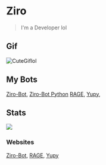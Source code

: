 # Ziro
> I'm a Developer lol

## Gif
![CuteGiflol](https://i.imgur.com/ZzDn8k3.gif)

## My Bots
[Ziro-Bot](https://discord.com/api/oauth2/authorize?client_id=752242570532225064&permissions=8&scope=bot),
[Ziro-Bot Python](https://discord.com/api/oauth2/authorize?client_id=771797240448417793&permissions=8&scope=bot)
[RAGE](https://discord.com/api/oauth2/authorize?client_id=706120306082971699&permissions=2146958847&scope=bot),
[Yupy](https://discord.com/oauth2/authorize?client_id=746714900604125222&scope=bot&permissions=8),

## Stats

<p>
<img align="center" src="https://github-readme-stats.anuraghazra1.vercel.app/api?username=ZiroWasTaken420&show_icons=true&include_all_commits=true&theme=material-palenight"/>
</p>

### Websites
[Ziro-Bot](http://zirobot.rf.gd/),
[RAGE](http://ragebot.xyz/),
[Yupy](http://yupy.ml/?i=1)
